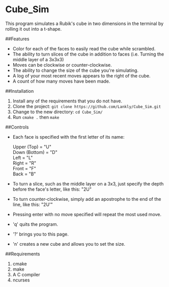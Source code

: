 # Cube_Sim

This program simulates a Rubik's cube in two dimensions in the terminal by rolling it out into a t-shape.

##Features
* Color for each of the faces to easily read the cube while scrambled.
* The ability to turn slices of the cube in addition to faces (i.e. Turning the middle layer of a 3x3x3)
* Moves can be clockwise or counter-clockwise.
* The ability to change the size of the cube you're simulating.
* A log of your most recent moves appears to the right of the cube.
* A count of how many moves have been made.

##Installation
1. Install any of the requirements that you do not have.
2. Clone the project: `git clone https://github.com/Lankly/Cube_Sim.git`
3. Change to the new directory: `cd Cube_Sim/`
4. Run `cmake .` then `make`

##Controls
* Each face is specified with the first letter of its name:

  Upper (Top) = "U"  
  Down (Bottom) = "D"  
  Left = "L"  
  Right = "R"  
  Front = "F"  
  Back = "B"  
* To turn a slice, such as the middle layer on a 3x3, just specify the depth before the face's letter, like this: "2U"
* To turn counter-clockwise, simply add an apostrophe to the end of the line, like this: "2U'"
* Pressing enter with no move specified will repeat the most used move.
* 'q' quits the program.
* '?' brings you to this page.
* 'n' creates a new cube and allows you to set the size.

##Requirements
1. cmake
2. make
3. A C compiler
4. ncurses

